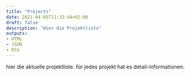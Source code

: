 ```yaml
---
title: "Projects"
date: 2021-04-05T21:32:44+02:00
draft: false
description: "Hier die Projektliste"
outputs:
- HTML
- JSON
- RSS
---
```


hier die aktuelle projektliste. für jedes projekt hat es detail-informationen.
